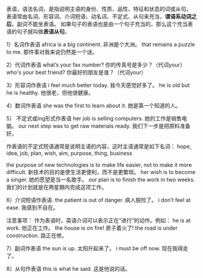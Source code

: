表语，语法名词，是指说明主语的身份、性质、品性、特征和状态的词或从句，
表语常由名词、形容词、介词短语、动名词、不定式、从句来充当，**谓语系动词之后**，副词不能坐表语。
如果句子的表语也是由一个句子充当的，那么这个充当表语的句子就叫做**表语从句**。

1）名词作表语
africa is a big continent. 非洲是个大洲。
that remains a puzzle to me. 那件事对我来说仍然是一个谜。

2）代词作表语
what’s your fax number? 你的传真号是多少？（代词your）
who's your best friend? 你最好的朋友是谁？（代词your）

3）形容词作表语
i feel much better today. 我今天感觉好多了。
he is old but he is healthy. 他很老，但他很健康。

4）数词作表语
she was the first to learn about it. 她是第一个知道的人。

5） 不定式或ing形式作表语
her job is selling computers. 她的工作是销售电脑。
our next step was to get raw materials ready. 我们下一步是把原料准备好。

作表语的不定式短语通常是说明主语的内容，这时主语通常是如下名词：
hope, idea, job, plan, wish, aim, purpose, thing, business

the purpose of new technologies is to make life easier, not to make it more difficult. 新技术的目的是使生活更便利，而不是更繁琐。
her wish is to become a singer. 她的愿望是当一名歌手。
our plan is to finish the work in two weeks. 我们的计划就是在两星期内完成这项工作。

6）介词短语作表语. 
the patient is out of danger. 病人脱险了。
i don’t feel at ease. 我感到不自在。

注意事项：
作为表语时，英语介词可以表示正在“进行”的动作。例如：
he is at work. 他正在工作。
the house is on fire! 房子着火了!
the road is under construction. 路正在修。

7）副词作表语
the sun is up. 太阳升起来了。
i must be off now. 现在我得走了。

8）从句作表语
this is what he said. 这是他说的话。